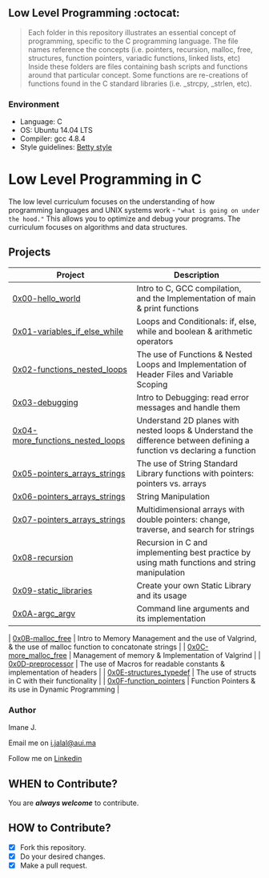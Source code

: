 ## Low Level Programming :octocat:
> Each folder in this repository illustrates an essential concept of programming,
> specific to the C programming language. The file names reference the concepts
> (i.e. pointers, recursion, malloc, free, structures, function pointers, variadic
> functions, linked lists, etc) Inside these folders are files containing bash
> scripts and functions around that particular concept. Some functions are
> re-creations of functions found in the C standard libraries (i.e. _strcpy, _strlen,
> etc).

### Environment
* Language: C
* OS: Ubuntu 14.04 LTS
* Compiler: gcc 4.8.4
* Style guidelines: [Betty style](https://github.com/holbertonschool/Betty/wiki)

# Low Level Programming in C
The low level curriculum focuses on the understanding of how programming languages and UNIX systems work - ```"what is going on under the hood."``` This allows you to optimize and debug your programs. The curriculum focuses on algorithms and data structures.

## Projects
| Project                       | Description |
| ----------------------------- | ------------------------------------------------------------------------------------------------------------------------------------------------------------------------- |
| [0x00-hello_world](https://github.com/pie972/alx-low_level_programming/tree/master/0x00-hello_world) | Intro to C, GCC compilation, and the Implementation of main & print functions |
| [0x01-variables_if_else_while](https://github.com/pie972/alx-low_level_programming/tree/master/0x01-variables_if_else_while) | Loops and Conditionals: if, else, while and boolean & arithmetic operators |
| [0x02-functions_nested_loops](https://github.com/pie972/alx-low_level_programming/tree/master/0x02-functions_nested_loops) | The use of Functions & Nested Loops and Implementation of Header Files and Variable Scoping |
| [0x03-debugging](https://github.com/pie972/alx-low_level_programming/tree/master/0x03-debugging) | Intro to Debugging: read error messages and handle them |
| [0x04-more_functions_nested_loops](https://github.com/pie972/alx-low_level_programming/tree/master/0x04-more_functions_nested_loops) | Understand 2D planes with nested loops & Understand the difference between defining a function vs declaring a function |
| [0x05-pointers_arrays_strings](https://github.com/pie972/alx-low_level_programming/tree/master/0x05-pointers_arrays_strings) | The use of String Standard Library functions with pointers: pointers vs. arrays |
| [0x06-pointers_arrays_strings](https://github.com/pie972/alx-low_level_programming/tree/master/0x06-pointers_arrays_strings) | String Manipulation |
| [0x07-pointers_arrays_strings](https://github.com/pie972/alx-low_level_programming/tree/master/0x07-pointers_arrays_strings) | Multidimensional arrays with double pointers: change, traverse, and search for strings |
| [0x08-recursion](https://github.com/pie972/alx-low_level_programming/tree/master/0x08-recursion) | Recursion in C and implementing best practice by using math functions and string manipulation |
| [0x09-static_libraries](https://github.com/pie972/alx-low_level_programming/tree/master/0x09-static_libraries) | Create your own Static Library and its usage |
| [0x0A-argc_argv](https://github.com/pie972/alx-low_level_programming/tree/master/0x0A-argc_argv) | Command line arguments and its implementation |

| [0x0B-malloc_free](https://github.com/pie972/alx-low_level_programming/tree/master/0x0B-malloc_free) | Intro to Memory Management and the use of Valgrind, & the use of malloc function to concatonate strings |
| [0x0C-more_malloc_free](https://github.com/pie972/alx-low_level_programming/tree/master/0x0C-more_malloc_free) | Management of memory & Implementation of Valgrind |
| [0x0D-preprocessor](https://github.com/pie972/alx-low_level_programming/tree/master/0x0D-preprocessor) | The use of Macros for readable constants & implementation of headers |
| [0x0E-structures_typedef](https://github.com/pie972/alx-low_level_programming/tree/master/0x0E-structures_typedef) | The use of structs in C with their functionality |
| [0x0F-function_pointers](https://github.com/pie972/alx-low_level_programming/tree/master/0x0F-function_pointers) | Function Pointers & its use in Dynamic Programming |



### Author

Imane J.

Email me on [i.jalal@aui.ma](i.jalal@aui.ma)

Follow me on [Linkedin](https://www.linkedin.com/in/imanejalal972/)



## WHEN to Contribute? ##
You are ***always welcome*** to contribute.

## HOW to Contribute? ##
- [x] Fork this repository.
- [x] Do your desired changes.
- [x] Make a pull request.
